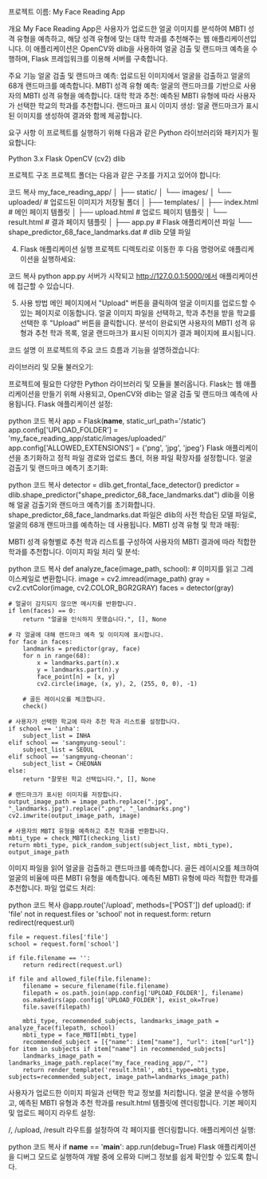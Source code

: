 프로젝트 이름: My Face Reading App

개요
My Face Reading App은 사용자가 업로드한 얼굴 이미지를 분석하여 MBTI 성격 유형을 예측하고, 해당 성격 유형에 맞는 대학 학과를 추천해주는 웹 애플리케이션입니다. 이 애플리케이션은 OpenCV와 dlib을 사용하여 얼굴 검출 및 랜드마크 예측을 수행하며, Flask 프레임워크를 이용해 서버를 구축합니다.


주요 기능
얼굴 검출 및 랜드마크 예측: 업로드된 이미지에서 얼굴을 검출하고 얼굴의 68개 랜드마크를 예측합니다.
MBTI 성격 유형 예측: 얼굴의 랜드마크를 기반으로 사용자의 MBTI 성격 유형을 예측합니다.
대학 학과 추천: 예측된 MBTI 유형에 따라 사용자가 선택한 학교의 학과를 추천합니다.
랜드마크 표시 이미지 생성: 얼굴 랜드마크가 표시된 이미지를 생성하여 결과와 함께 제공합니다.


요구 사항
이 프로젝트를 실행하기 위해 다음과 같은 Python 라이브러리와 패키지가 필요합니다:

Python 3.x
Flask
OpenCV (cv2)
dlib

프로젝트 구조
프로젝트 폴더는 다음과 같은 구조를 가지고 있어야 합니다:

코드 복사
my_face_reading_app/
│
├── static/
│   └── images/
│       └── uploaded/   # 업로드된 이미지가 저장될 폴더
│
├── templates/
│   ├── index.html      # 메인 페이지 템플릿
│   ├── upload.html     # 업로드 페이지 템플릿
│   └── result.html     # 결과 페이지 템플릿
│
├── app.py              # Flask 애플리케이션 파일
└── shape_predictor_68_face_landmarks.dat  # dlib 모델 파일

4. Flask 애플리케이션 실행
프로젝트 디렉토리로 이동한 후 다음 명령어로 애플리케이션을 실행하세요:

코드 복사
python app.py
서버가 시작되고 http://127.0.0.1:5000/에서 애플리케이션에 접근할 수 있습니다.

5. 사용 방법
메인 페이지에서 "Upload" 버튼을 클릭하여 얼굴 이미지를 업로드할 수 있는 페이지로 이동합니다.
얼굴 이미지 파일을 선택하고, 학과 추천을 받을 학교를 선택한 후 "Upload" 버튼을 클릭합니다.
분석이 완료되면 사용자의 MBTI 성격 유형과 추천 학과 목록, 얼굴 랜드마크가 표시된 이미지가 결과 페이지에 표시됩니다.

코드 설명
이 프로젝트의 주요 코드 흐름과 기능을 설명하겠습니다:

라이브러리 및 모듈 불러오기:

프로젝트에 필요한 다양한 Python 라이브러리 및 모듈을 불러옵니다. Flask는 웹 애플리케이션을 만들기 위해 사용되고, OpenCV와 dlib는 얼굴 검출 및 랜드마크 예측에 사용됩니다.
Flask 애플리케이션 설정:

python
코드 복사
app = Flask(__name__, static_url_path='/static')
app.config['UPLOAD_FOLDER'] = 'my_face_reading_app/static/images/uploaded/'
app.config['ALLOWED_EXTENSIONS'] = {'png', 'jpg', 'jpeg'}
Flask 애플리케이션을 초기화하고 정적 파일 경로와 업로드 폴더, 허용 파일 확장자를 설정합니다.
얼굴 검출기 및 랜드마크 예측기 초기화:

python
코드 복사
detector = dlib.get_frontal_face_detector()
predictor = dlib.shape_predictor("shape_predictor_68_face_landmarks.dat")
dlib을 이용해 얼굴 검출기와 랜드마크 예측기를 초기화합니다. shape_predictor_68_face_landmarks.dat 파일은 dlib의 사전 학습된 모델 파일로, 얼굴의 68개 랜드마크를 예측하는 데 사용됩니다.
MBTI 성격 유형 및 학과 매핑:

MBTI 성격 유형별로 추천 학과 리스트를 구성하여 사용자의 MBTI 결과에 따라 적합한 학과를 추천합니다.
이미지 파일 처리 및 분석:

python
코드 복사
def analyze_face(image_path, school):
    # 이미지를 읽고 그레이스케일로 변환합니다.
    image = cv2.imread(image_path)
    gray = cv2.cvtColor(image, cv2.COLOR_BGR2GRAY)
    faces = detector(gray)

    # 얼굴이 감지되지 않으면 메시지를 반환합니다.
    if len(faces) == 0:
        return "얼굴을 인식하지 못했습니다.", [], None

    # 각 얼굴에 대해 랜드마크 예측 및 이미지에 표시합니다.
    for face in faces:
        landmarks = predictor(gray, face)
        for n in range(68):
            x = landmarks.part(n).x
            y = landmarks.part(n).y
            face_point[n] = [x, y]
            cv2.circle(image, (x, y), 2, (255, 0, 0), -1)

        # 골든 레이시오를 체크합니다.
        check()

    # 사용자가 선택한 학교에 따라 추천 학과 리스트를 설정합니다.
    if school == 'inha':
        subject_list = INHA
    elif school == 'sangmyung-seoul':
        subject_list = SEOUL
    elif school == 'sangmyung-cheonan':
        subject_list = CHEONAN
    else:
        return "잘못된 학교 선택입니다.", [], None

    # 랜드마크가 표시된 이미지를 저장합니다.
    output_image_path = image_path.replace(".jpg", "_landmarks.jpg").replace(".png", "_landmarks.png")
    cv2.imwrite(output_image_path, image)

    # 사용자의 MBTI 유형을 예측하고 추천 학과를 반환합니다.
    mbti_type = check_MBTI(checking_list)
    return mbti_type, pick_random_subject(subject_list, mbti_type), output_image_path
이미지 파일을 읽어 얼굴을 검출하고 랜드마크를 예측합니다.
골든 레이시오를 체크하여 얼굴의 비율에 따른 MBTI 유형을 예측합니다.
예측된 MBTI 유형에 따라 적합한 학과를 추천합니다.
파일 업로드 처리:

python
코드 복사
@app.route('/upload', methods=['POST'])
def upload():
    if 'file' not in request.files or 'school' not in request.form:
        return redirect(request.url)

    file = request.files['file']
    school = request.form['school']

    if file.filename == '':
        return redirect(request.url)

    if file and allowed_file(file.filename):
        filename = secure_filename(file.filename)
        filepath = os.path.join(app.config['UPLOAD_FOLDER'], filename)
        os.makedirs(app.config['UPLOAD_FOLDER'], exist_ok=True)
        file.save(filepath)

        mbti_type, recommended_subjects, landmarks_image_path = analyze_face(filepath, school)
        mbti_type = face_MBTI[mbti_type]
        recommended_subject = [{"name": item["name"], "url": item["url"]} for item in subjects if item["name"] in recommended_subjects]
        landmarks_image_path = landmarks_image_path.replace("my_face_reading_app/", "")
        return render_template('result.html', mbti_type=mbti_type, subjects=recommended_subject, image_path=landmarks_image_path)
사용자가 업로드한 이미지 파일과 선택한 학교 정보를 처리합니다.
얼굴 분석을 수행하고, 예측된 MBTI 유형과 추천 학과를 result.html 템플릿에 렌더링합니다.
기본 페이지 및 업로드 페이지 라우트 설정:

/, /upload, /result 라우트를 설정하여 각 페이지를 렌더링합니다.
애플리케이션 실행:

python
코드 복사
if __name__ == '__main__':
    app.run(debug=True)
Flask 애플리케이션을 디버그 모드로 실행하여 개발 중에 오류와 디버그 정보를 쉽게 확인할 수 있도록 합니다.
